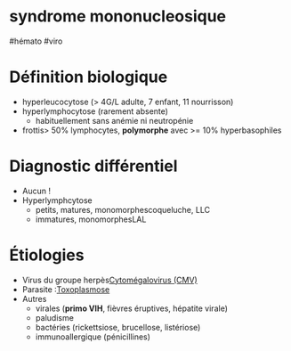 # syndrome mononucleosique
#hémato #viro 



# Définition biologique


- hyperleucocytose (> 4G/L adulte, 7 enfant, 11 nourrisson) 
- hyperlymphocytose (rarement absente) 
    - habituellement sans anémie ni neutropénie 
- frottis> 50% lymphocytes, **polymorphe** avec >= 10% hyperbasophiles 


# Diagnostic différentiel


- Aucun ! 
- Hyperlymphcytose 
    - petits, matures, monomorphescoqueluche, LLC 
    - immatures, monomorphesLAL 


# Étiologies


- Virus du groupe herpès[Cytomégalovirus (CMV)](epstein-barr-virus-ebv.norg:) 
- Parasite :[Toxoplasmose](toxoplasmose.norg:) 
- Autres
    - virales (**primo VIH**, fièvres éruptives, hépatite virale) 
    - paludisme 
    - bactéries (rickettsiose, brucellose, listériose) 
    - immunoallergique (pénicillines) 

